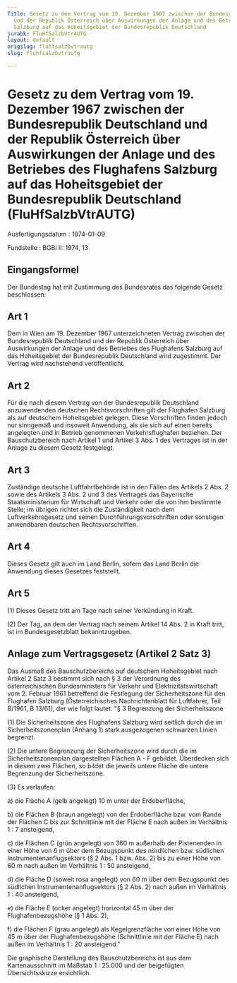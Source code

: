 ```yaml
---
Title: Gesetz zu dem Vertrag vom 19. Dezember 1967 zwischen der Bundesrepublik Deutschland
  und der Republik Österreich über Auswirkungen der Anlage und des Betriebes des Flughafens
  Salzburg auf das Hoheitsgebiet der Bundesrepublik Deutschland
jurabk: FluHfSalzbVtrAUTG
layout: default
origslug: fluhfsalzbvtrautg
slug: fluhfsalzbvtrautg

---
```


# Gesetz zu dem Vertrag vom 19. Dezember 1967 zwischen der Bundesrepublik Deutschland und der Republik Österreich über Auswirkungen der Anlage und des Betriebes des Flughafens Salzburg auf das Hoheitsgebiet der Bundesrepublik Deutschland (FluHfSalzbVtrAUTG)

Ausfertigungsdatum
:   1974-01-09

Fundstelle
:   BGBl II: 1974, 13



## Eingangsformel

Der Bundestag hat mit Zustimmung des Bundesrates das folgende Gesetz beschlossen:


## Art 1

Dem in Wien am 19. Dezember 1967 unterzeichneten Vertrag zwischen der Bundesrepublik Deutschland und der Republik Österreich über Auswirkungen der Anlage und des Betriebes des Flughafens Salzburg auf das Hoheitsgebiet der Bundesrepublik Deutschland wird zugestimmt. Der Vertrag wird nachstehend veröffentlicht.


## Art 2

Für die nach diesem Vertrag von der Bundesrepublik Deutschland anzuwendenden deutschen Rechtsvorschriften gilt der Flughafen Salzburg als auf deutschem Hoheitsgebiet gelegen. Diese Vorschriften finden jedoch nur sinngemäß und insoweit Anwendung, als sie sich auf einen bereits angelegten und in Betrieb genommenen Verkehrsflughafen beziehen. Der Bauschutzbereich nach Artikel 1 und Artikel 3 Abs. 1 des Vertrages ist in der Anlage zu diesem Gesetz festgelegt.


## Art 3

Zuständige deutsche Luftfahrtbehörde ist in den Fällen des Artikels 2 Abs. 2 sowie des Artikels 3 Abs. 2 und 3 des Vertrages das Bayerische Staatsministerium für Wirtschaft und Verkehr oder die von ihm bestimmte Stelle; im übrigen richtet sich die Zuständigkeit nach dem Luftverkehrsgesetz und seinen Durchführungsvorschriften oder sonstigen anwendbaren deutschen Rechtsvorschriften.


## Art 4

Dieses Gesetz gilt auch im Land Berlin, sofern das Land Berlin die Anwendung dieses Gesetzes feststellt.


## Art 5

(1) Dieses Gesetz tritt am Tage nach seiner Verkündung in Kraft.

(2) Der Tag, an dem der Vertrag nach seinem Artikel 14 Abs. 2 in Kraft tritt, ist im Bundesgesetzblatt bekanntzugeben.


## Anlage zum Vertragsgesetz (Artikel 2 Satz 3)

Das Ausmaß des Bauschutzbereichs auf deutschem Hoheitsgebiet nach Artikel 2 Satz 3 bestimmt sich nach § 3 der Verordnung des österreichischen Bundesministers für Verkehr und Elektrizitätswirtschaft vom 2. Februar 1961 betreffend die Festlegung der Sicherheitszone für den Flughafen Salzburg (Österreichisches Nachrichtenblatt für Luftfahrer, Teil B/1961, B 13/61), der wie folgt lautet:
"§ 3
Begrenzung der Sicherheitszone

(1) Die Sicherheitszone des Flughafens Salzburg wird seitlich durch die im Sicherheitszonenplan (Anhang 1) stark ausgezogenen schwarzen Linien begrenzt.

(2) Die untere Begrenzung der Sicherheitszone wird durch die im Sicherheitszonenplan dargestellten Flächen A - F gebildet. Überdecken sich in diesem zwei Flächen, so bildet die jeweils untere Fläche die untere Begrenzung der Sicherheitszone.

(3) Es verlaufen:

a)  die Fläche A (gelb angelegt) 10 m unter der Erdoberfläche,


b)  die Flächen B (braun angelegt) von der Erdoberfläche bzw. vom Rande der Flächen C bis zur Schnittlinie mit der Fläche E nach außen im Verhältnis 1 : 7 ansteigend,


c)  die Flächen C (grün angelegt) von 360 m außerhalb der Pistenenden in einer Höhe von 6 m über dem Bezugspunkt des nördlichen bzw. südlichen Instrumentenanflugsektors (§ 2 Abs. 1 bzw. Abs. 2) bis zu einer Höhe von 60 m nach außen im Verhältnis 1 : 50 ansteigend,


d)  die Fläche D (soweit rosa angelegt) von 60 m über dem Bezugspunkt des südlichen Instrumentenanflugsektors (§ 2 Abs. 2) nach außen im Verhältnis 1 : 40 ansteigend,


e)  die Fläche E (ocker angelegt) horizontal 45 m über der Flughafenbezugshöhe (§ 1 Abs. 2),


f)  die Flächen F (grau angelegt) als Kegelgrenzfläche von einer Höhe von 45 m über der Flughafenbezugshöhe (Schnittlinie mit der Fläche E) nach außen im Verhältnis 1 : 20 ansteigend."



Die graphische Darstellung des Bauschutzbereichs ist aus dem Kartenausschnitt im Maßstab 1 : 25.000 und der beigefügten Übersichtsskizze ersichtlich.


